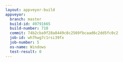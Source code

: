 ```yaml
---
layout: appveyor-build
appveyor:
  branch: master
  build-id: 49791665
  build-number: 710
  commit: 74b2cba9f28a8449c8c2569fbcaad6c2dd5fc0c2
  job-id: wh7hwg7c1rsi39fx
  job-number: 5
  os-name: Windows
  test-result: 0
---
```

